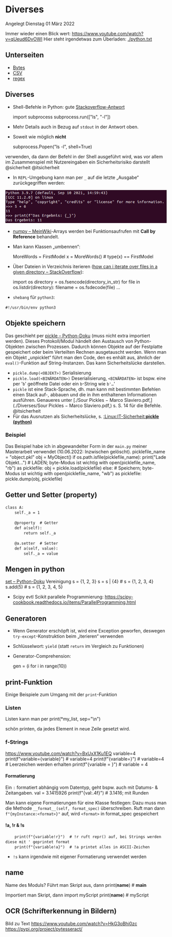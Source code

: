 # Diverses
Angelegt Dienstag 01 März 2022

Immer wieder einen Blick wert: <https://www.youtube.com/watch?v=qUeud6DvOWI>
Hier steht irgendetwas zum Überladen: [./python.txt](./Diverses/python.txt)

Unterseiten
-----------

* [Bytes](./Diverses/Bytes.md)
* [CSV](./Diverses/CSV.md)
* [regex](./Diverses/regex.md)


Diverses
--------

* Shell-Befehle in Python: gute [Stackoverflow-Antwort](https://stackoverflow.com/questions/4760215/running-shell-command-and-capturing-the-output)

	import subprocess
	subprocess.run(["ls", "-l"])


* Mehr Details auch in Bezug auf ``stdout`` in der Antwort oben.
* Soweit wie möglich **nicht**

	subprocess.Popen("ls -l", shell=True)

verwenden, da dann der Befehl in der Shell ausgeführt wird, was vor allem im Zusammenspiel mit Nutzereingaben ein Sicherheitsrisiko darstellt @sicherheit @itsicherheit

* In ``REPL``-Umgebung kann man per ``_`` auf die letzte „Ausgabe“ zurückgegriffen werden:

![](./Diverses/pasted_image.png)

* [numpy – MeinWiki](./Module/numpy.md)-Arrays werden bei Funktionsaufrufen mit **Call by Reference** behandelt.
* Man kann Klassen „umbennen“:

	MoreWords = FirstModel
	x = MoreWords()  # type(x) == FirstModel


* Über Dateien in Verzeichnis iterieren ([how can i iterate over files in a given directory – StackOverflow](https://stackoverflow.com/questions/10377998/how-can-i-iterate-over-files-in-a-given-directory)):

	import os
	directory = os.fsencode(directory_in_str)
	for file in os.listdir(directory):
		filename = os.fsdecode(file)
		...


* ``shebang`` für ``python3``:

``#!/usr/bin/env python3``

Objekte speichern
-----------------
Das geschieht per [pickle – Python-Doku](https://docs.python.org/3/library/pickle.html) (muss nicht extra importiert werden). Dieses Protokoll/Modul händelt den Austausch von Python-Objekten zwischen Prozessen. Dadurch können Objekte auf der Festplatte gespeichert oder beim Verteilten Rechnen ausgetauscht werden.
Wenn man ein Objekt „unpicklet“ führt man den Code, den es enhält aus, ähnlich der ``eval()``-Funktion auf String-Instanzen. Das kann Sicherheitslücke darstellen.

* ``pickle.dump(<OBJEKT>)`` Serialisierung
* ``pickle.load(<BINÄRDATEN>)`` Deserialisierung, ``<BINÄRDATEN>`` ist bspw. eine per '``b``' geöffnete Datei oder ein ``b``-String wie ``b'…``'
* ``pickle`` ist eine Stack-Sprache, dh. man kann mit bestimmten Befehlen einen Stack auf-, abbauen und die in ihm enthaltenen Informationen ausführen. Genaueres unter [./Sour Pickles − Marco Slaviero.pdf,](./Diverses/Sour Pickles − Marco Slaviero.pdf,) s. S. 14 für die Befehle. @itsicherheit
* Für das Ausnutzen als Sicherheitslücke, s. [:Linux:IT-Sicherheit:**pickle (python)**]() 


### Beispiel
Das Beispiel habe ich in abgewandelter Form in der ``main.py`` meiner Masterarbeit verwendet (10.06.2022: Inzwischen gelöscht).
	picklefile_name = "object.pkl"
	obj = MyObject()
	if os.path.isfile(picklefile_name):
	    print("Lade Objekt...")
	    # LADEN; byte-Modus ist wichtig
	    with open(picklefile_name, "rb") as picklefile:
	        obj = pickle.load(picklefile)
	else:
		# Speichern; byte-Modus ist wichtig
	    with open(picklefile_name, "wb") as picklefile:
	        pickle.dump(obj, picklefile)


Getter und Setter (property)
----------------------------
	class A:
		self._a = 1
		
		@property  # Getter
		def a(self):
			return self._a
		
		@a.setter  # Setter
		def a(self, value):
			self._a = value


Mengen in python
----------------
[set – Python-Doku](https://docs.python.org/3/library/stdtypes.html#set)
Vereinigung
	s = {1, 2, 3}
	s = s | {4}  # s = {1, 2, 3, 4}
	s.add(5)  # s = {1, 2, 3, 4, 5}



* Scipy evtl Scikit parallele Programmierung: <https://scipy-cookbook.readthedocs.io/items/ParallelProgramming.html>


Generatoren
-----------

* Wenn Generator erschöpft ist, wird eine Exception geworfen, deswegen ``try-except``-Konstruktion beim „iterieren“ verwenden
* Schlüsselwort: ``yield`` (statt ``return`` im Vergleich zu Funktionen)
* Generator-Comprehension:

	gen = (i for i in range(10))
	

print-Funktion
--------------
Einige Beispiele zum Umgang mit der ``print``-Funktion

### Listen
Listen kann man per
	print(*my_list, sep="\n")

schön printen, da jedes Element in neue Zeile gesetzt wird.

### f-Strings
<https://www.youtube.com/watch?v=BxUxX1Ku1EQ>
		variable=4
		print(f"variable={variable}") # variable=4
		print(f"{variable=}")  # variable=4
		# Leerzeichen werden erhalten
		print(f"{variable = }")  # variable = 4


#### Formatierung
Ein ``:`` formatiert abhängig vom Datentyp, geht bspw. auch mit Datums- & Zeitangaben.
		val = 3.1415926
		print(f"{val:.4f}")  # 3.1416; mit Runden

Man kann eigene Formatierungen für eine Klasse festlegen: Dazu muss man die Methode ``__format__(self, format_spec)`` überschreiben. Ruft man dann ``f"{myInstance:<format>}"`` auf, wird ``<format>`` in format_spec gespeichert

#### !a, !r & !s
		print(f"{variable!r}")  # !r ruft repr() auf, bei Strings werden diese mit ' geprintet format 
		print(f"{variable!a}")  # !a printet alles in ASCII-Zeichen


* ``!s`` kann irgendwie mit eigener Formatierung verwendet werden


name
----
Name des Moduls?
Führt man Skript aus, dann
	print(__name__)  # __main__

Importiert man Skript, dann
	import myScript
	print(__name__)  # myScript


OCR (Schrifterkennung in Bildern)
---------------------------------
Bild zu Text
<https://www.youtube.com/watch?v=HkG3oBhi0zc>
<https://pypi.org/project/pytesseract/>

